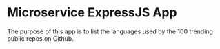 # Microservice ExpressJS App

The purpose of this app is to list the languages used by the 100 trending public repos on Github.


